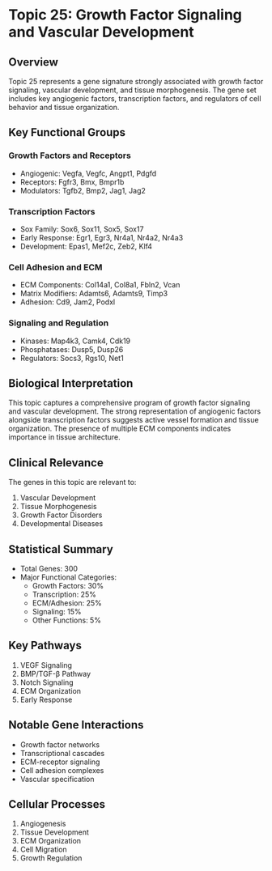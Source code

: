 # Topic 25: Growth Factor Signaling and Vascular Development

## Overview
Topic 25 represents a gene signature strongly associated with growth factor signaling, vascular development, and tissue morphogenesis. The gene set includes key angiogenic factors, transcription factors, and regulators of cell behavior and tissue organization.

## Key Functional Groups

### Growth Factors and Receptors
- Angiogenic: Vegfa, Vegfc, Angpt1, Pdgfd
- Receptors: Fgfr3, Bmx, Bmpr1b
- Modulators: Tgfb2, Bmp2, Jag1, Jag2

### Transcription Factors
- Sox Family: Sox6, Sox11, Sox5, Sox17
- Early Response: Egr1, Egr3, Nr4a1, Nr4a2, Nr4a3
- Development: Epas1, Mef2c, Zeb2, Klf4

### Cell Adhesion and ECM
- ECM Components: Col14a1, Col8a1, Fbln2, Vcan
- Matrix Modifiers: Adamts6, Adamts9, Timp3
- Adhesion: Cd9, Jam2, Podxl

### Signaling and Regulation
- Kinases: Map4k3, Camk4, Cdk19
- Phosphatases: Dusp5, Dusp26
- Regulators: Socs3, Rgs10, Net1

## Biological Interpretation
This topic captures a comprehensive program of growth factor signaling and vascular development. The strong representation of angiogenic factors alongside transcription factors suggests active vessel formation and tissue organization. The presence of multiple ECM components indicates importance in tissue architecture.

## Clinical Relevance
The genes in this topic are relevant to:
1. Vascular Development
2. Tissue Morphogenesis
3. Growth Factor Disorders
4. Developmental Diseases

## Statistical Summary
- Total Genes: 300
- Major Functional Categories:
  * Growth Factors: 30%
  * Transcription: 25%
  * ECM/Adhesion: 25%
  * Signaling: 15%
  * Other Functions: 5%

## Key Pathways
1. VEGF Signaling
2. BMP/TGF-β Pathway
3. Notch Signaling
4. ECM Organization
5. Early Response

## Notable Gene Interactions
- Growth factor networks
- Transcriptional cascades
- ECM-receptor signaling
- Cell adhesion complexes
- Vascular specification

## Cellular Processes
1. Angiogenesis
2. Tissue Development
3. ECM Organization
4. Cell Migration
5. Growth Regulation 